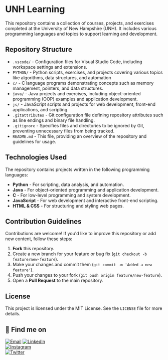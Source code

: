 # UNH Learning

This repository contains a collection of courses, projects, and exercises completed at the University of New Hampshire (UNH). It includes various programming languages and topics to support learning and development.

## Repository Structure

- `.vscode/` - Configuration files for Visual Studio Code, including workspace settings and extensions.
- `PYTHON/` - Python scripts, exercises, and projects covering various topics like algorithms, data structures, and automation
- `c/` - C language programs demonstrating concepts such as memory management, pointers, and data structures.
- `java/` - Java projects and exercises, including object-oriented programming (OOP) examples and application development.
- `js/` - JavaScript scripts and projects for web development, front-end applications, and scripting.
- `.gitattributes` - Git configuration file defining repository attributes such as line endings and binary file handling.
- `.gitignore` - Specifies files and directories to be ignored by Git, preventing unnecessary files from being tracked.
- `README.md` - This file, providing an overview of the repository and guidelines for usage.

## Technologies Used

The repository contains projects written in the following programming languages:

- **Python** - For scripting, data analysis, and automation.
- **Java** - For object-oriented programming and application development.
- **C** - For low-level programming and system development.
- **JavaScript** - For web development and interactive front-end scripting.
- **HTML & CSS** - For structuring and styling web pages.

## Contribution Guidelines

Contributions are welcome! If you'd like to improve this repository or add new content, follow these steps:

1. **Fork** this repository.
2. Create a new branch for your feature or bug fix (`git checkout -b feature/new-feature`).
3. Make your changes and commit them (`git commit -m 'Added a new feature'`).
4. Push your changes to your fork (`git push origin feature/new-feature`).
5. Open a **Pull Request** to the main repository.

## License

This project is licensed under the MIT License. See the `LICENSE` file for more details.


## 📱 Find me on

[![Email](https://img.shields.io/badge/Email-D14836?style=for-the-badge&logo=gmail&logoColor=white)](mailto:eliezermunung@outlook.fr)
[![LinkedIn](https://img.shields.io/badge/LinkedIn-0A66C2?style=for-the-badge&logo=linkedin&logoColor=white)](https://www.linkedin.com/in/eliezer-mununga-b3a776269/)  
[![Instagram](https://img.shields.io/badge/Instagram-E4405F?style=for-the-badge&logo=instagram&logoColor=white)](https://www.instagram.com/eliezer_mga/)  
[![Twitter](https://img.shields.io/badge/Twitter-1DA1F2?style=for-the-badge&logo=twitter&logoColor=white)](https://twitter.com/Eliezer_Mga)

